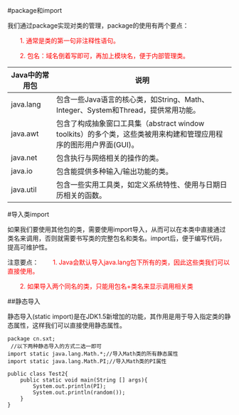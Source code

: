 #package和import


我们通过package实现对类的管理，package的使用有两个要点：

<font color=red>

　　1. 通常是类的第一句非注释性语句。</br>

　　2. 包名：域名倒着写即可，再加上模块名，便于内部管理类。</br>
</font>

|Java中的常用包|说明|
|-------|------|
|java.lang | 包含一些Java语言的核心类，如String、Math、Integer、System和Thread，提供常用功能。|
|java.awt   |包含了构成抽象窗口工具集（abstract window toolkits）的多个类，这些类被用来构建和管理应用程序的图形用户界面(GUI)。|
|java.net    |包含执行与网络相关的操作的类。|
|java.io     |包含能提供多种输入/输出功能的类。|
|java.util    |包含一些实用工具类，如定义系统特性、使用与日期日历相关的函数。|



#导入类import


如果我们要使用其他包的类，需要使用import导入，从而可以在本类中直接通过类名来调用，否则就需要书写类的完整包名和类名。import后，便于编写代码，提高可维护性。

注意要点：
<font color=red>
　　1. Java会默认导入java.lang包下所有的类，因此这些类我们可以直接使用。</br>

　　2. 如果导入两个同名的类，只能用包名+类名来显示调用相关类</br>
</font>

##静态导入

静态导入(static import)是在JDK1.5新增加的功能，其作用是用于导入指定类的静态属性，这样我们可以直接使用静态属性。


``` 
package cn.sxt;
 //以下两种静态导入的方式二选一即可
import static java.lang.Math.*;//导入Math类的所有静态属性
import static java.lang.Math.PI;//导入Math类的PI属性
 
public class Test2{
    public static void main(String [] args){
        System.out.println(PI);
        System.out.println(random());
    }
}
```